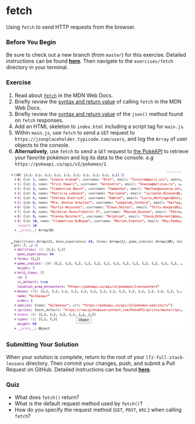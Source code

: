 # fetch

Using `fetch` to send HTTP requests from the browser.

### Before You Begin

Be sure to check out a new branch (from `master`) for this exercise. Detailed instructions can be found [**here**](../../guides/before-each-exercise.md). Then navigate to the `exercises/fetch` directory in your terminal.

### Exercise

1. Read about [`fetch`](https://developer.mozilla.org/en-US/docs/Web/API/Fetch_API/Using_Fetch) in the MDN Web Docs.
1. Briefly review the [syntax and return value](https://developer.mozilla.org/en-US/docs/Web/API/WindowOrWorkerGlobalScope/fetch#Syntax) of calling `fetch` in the MDN Web Docs.
1. Briefly review the [syntax and return value](https://developer.mozilla.org/en-US/docs/Web/API/Body/json) of the `json()` method found on `fetch` responses.
1. Add an HTML skeleton to `index.html` including a script tag for `main.js`.
1. Within `main.js`, use `fetch` to send a `GET` request to `https://jsonplaceholder.typicode.com/users`, and log the `Array` of user objects to the console.
1. **Alternatively**, use `fetch` to send a `GET` request to [the PokéAPI](https://pokeapi.co/docs/v2.html#pokemon) to retrieve your favorite pokémon and log its data to the console. *e.g* `https://pokeapi.co/api/v2/pokemon/1`

![Fetch Users](fetch-users.png)

![Fetch Pokémon](fetch-pokemon.png)

### Submitting Your Solution

When your solution is complete, return to the root of your `lfz-full-stack-lessons` directory. Then commit your changes, push, and submit a Pull Request on GitHub. Detailed instructions can be found [**here**](../../guides/after-each-exercise.md).

### Quiz

- What does `fetch()` return?
- What is the default request method used by `fetch()`?
- How do you specify the request method (`GET`, `POST`, etc.) when calling `fetch`?
